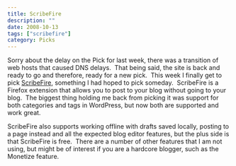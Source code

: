 ```yaml
---
title: ScribeFire
description: ""
date: 2008-10-13
tags: ["scribefire"]
category: Picks
---
```



<p>Sorry about the delay on the Pick for last week, there was a transition of web hosts that caused DNS delays.&nbsp; That being said, the site is back and ready to go and therefore, ready for a new pick.&nbsp; This week I finally get to pick <a href="https://web.archive.org/web/20131211105408/http://www.scribefire.com/">ScribeFire</a>, something I had hoped to pick someday.&nbsp; ScribeFire is a Firefox extension that allows you to post to your blog without going to your blog.&nbsp; The biggest thing holding me back from picking it was support for both categories and tags in WordPress, but now both are supported and work great.</p>

<p>ScribeFire also supports working offline with drafts saved locally, posting to a page instead and all the expected blog editor features, but the plus side is that ScribeFire is free.&nbsp; There are a number of other features that I am not using, but might be of interest if you are a hardcore blogger, such as the Monetize feature.</p>
